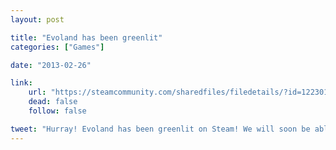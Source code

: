 ```yaml
---
layout: post

title: "Evoland has been greenlit"
categories: ["Games"]

date: "2013-02-26"

link:
    url: "https://steamcommunity.com/sharedfiles/filedetails/?id=122301377"
    dead: false
    follow: false

tweet: "Hurray! Evoland has been greenlit on Steam! We will soon be able to play this game."
---
```

